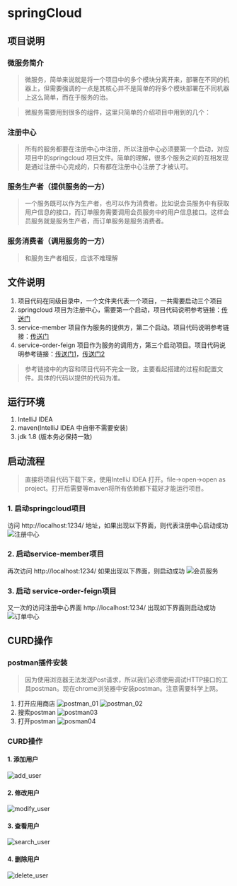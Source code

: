 # springCloud

## 项目说明

### 微服务简介
> 微服务，简单来说就是将一个项目中的多个模块分离开来，部署在不同的机器上，但需要强调的一点是其核心并不是简单的将多个模块部署在不同机器上这么简单，而在于服务的治。

> 微服务需要用到很多的组件，这里只简单的介绍项目中用到的几个：

### 注册中心
> 所有的服务都要在注册中心中注册，所以注册中心必须要第一个启动，对应项目中的springcloud 项目文件。简单的理解，很多个服务之间的互相发现是通过注册中心完成的，只有都在注册中心注册了才被认可。

### 服务生产者（提供服务的一方）
>一个服务既可以作为生产者，也可以作为消费者。比如说会员服务中有获取用户信息的接口，而订单服务需要调用会员服务中的用户信息接口。这样会员服务就是服务生产者，而订单服务是服务消费者。

### 服务消费者（调用服务的一方）
>和服务生产者相反，应该不难理解


## 文件说明
1. 项目代码在同级目录中，一个文件夹代表一个项目，一共需要启动三个项目
2. springcloud 项目为注册中心，需要第一个启动，项目代码说明参考链接：[传送门](https://jchanji.github.io/year/07/25/SpringCloud-chapter3/)
3. service-member 项目作为服务的提供方，第二个启动。项目代码说明参考链接：[传送门](https://jchanji.github.io/year/07/27/SpringCloud-chapter4/)
4. service-order-feign 项目作为服务的调用方，第三个启动项目。项目代码说明参考链接：[传送门1](https://jchanji.github.io/year/07/25/SpringCloud-chapter3/)，[传送门2](https://jchanji.github.io/year/08/06/springCloud-chapter9/)

> 参考链接中的内容和项目代码不完全一致，主要看起搭建的过程和配置文件。具体的代码以提供的代码为准。

## 运行环境
1. IntelliJ IDEA
2. maven(IntelliJ IDEA 中自带不需要安装)
3. jdk 1.8 (版本务必保持一致)

## 启动流程
>直接将项目代码下载下来，使用IntelliJ IDEA 打开。file->open->open as project。打开后需要等maven将所有依赖都下载好才能运行项目。 

### 1. 启动springcloud项目
访问 http://localhost:1234/ 地址，如果出现以下界面，则代表注册中心启动成功
![注册中心](https://raw.githubusercontent.com/jChanJi/static_resource/master/img/eureka4.png)

### 2. 启动service-member项目
再次访问 http://localhost:1234/ 如果出现以下界面，则启动成功
![会员服务](https://raw.githubusercontent.com/jChanJi/static_resource/master/img/eureka8.png)

### 3. 启动 service-order-feign项目
又一次的访问注册中心界面 http://localhost:1234/ 出现如下界面则启动成功
![订单中心](https://raw.githubusercontent.com/jChanJi/static_resource/master/img/eureka11.png)

## CURD操作
### postman插件安装
> 因为使用浏览器无法发送Post请求，所以我们必须使用调试HTTP接口的工具postman。现在chrome浏览器中安装postman。注意需要科学上网。

1. 打开应用商店
![postman_01](https://raw.githubusercontent.com/jChanJi/static_resource/master/springcloud/postman_01.png)
![postman_02](https://raw.githubusercontent.com/jChanJi/static_resource/master/springcloud/postman02.png)
2. 搜索postman
![postman03](https://raw.githubusercontent.com/jChanJi/static_resource/master/springcloud/postman03.png)
3. 打开postman
![posman04](https://raw.githubusercontent.com/jChanJi/static_resource/master/springcloud/postman04.png)

### CURD操作
#### 1. 添加用户
![add_user](https://raw.githubusercontent.com/jChanJi/static_resource/master/springcloud/add.png)

#### 2. 修改用户
![modify_user](https://raw.githubusercontent.com/jChanJi/static_resource/master/springcloud/modify.png)
#### 3. 查看用户
![search_user](https://raw.githubusercontent.com/jChanJi/static_resource/master/springcloud/get.png)

#### 4. 删除用户
![delete_user](https://raw.githubusercontent.com/jChanJi/static_resource/master/springcloud/delete.png)



























